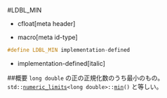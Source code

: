 #LDBL_MIN
* cfloat[meta header]

* macro[meta id-type]
```cpp
#define LDBL_MIN implementation-defined
```
* implementation-defined[italic]

##概要
`long double` の正の正規化数のうち最小のもの。
`std::`[`numeric_limits`](/reference/limits/numeric_limits.md)`<long double>::`[`min`](/reference/limits/numeric_limits/min.md)`()` と等しい。

